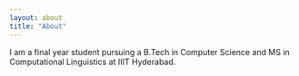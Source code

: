 ```yaml
---
layout: about
title: "About"
---
```


I am a final year student pursuing a B.Tech in Computer Science and MS in Computational Linguistics at IIIT Hyderabad. 